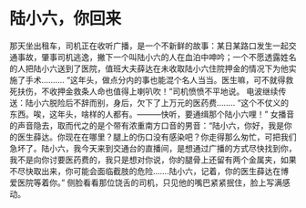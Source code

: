 # 陆小六，你回来
那天坐出租车，司机正在收听广播，是一个不新鲜的故事：某日某路口发生一起交通事故，肇事司机逃逸，撇下一个叫陆小六的人在血泊中呻吟；一个不愿透露姓名的人把陆小六送到了医院，值班大夫薛达在未收取陆小六住院押金的情况下为他实施了手术………. 
  “这年头，做点分内的事也能混个名人当当。医生嘛，可不就得救死扶伤，不收押金救条人命也值得上喇叭吹！”司机愤愤不平地说。 
  电波继续传送：陆小六脱险后不辞而别，身后，欠下了上万元的医药费…….. 
  “这个不仗义的东西。唉，这年头，啥样的人都有。———快听，要通缉那个陆小六哩！” 
  女播音的声音隐去，取而代之的是个带有浓重南方口音的男音：“陆小六，你好，我是你的医生薛达。你现在在哪里？腿上的伤口没有感染吧？你走得那么匆忙，可把我们急坏了。陆小六，我今天来到交通台的直播间，是想通过广播的方式尽快找到你，我不是向你讨要医药费的，我只是想对你说，你的腿骨上还留有两个金属夹，如果不尽快取出来，你可能会面临截肢的危险…….陆小六，记着，你的医生薛达在博爱医院等着你。” 
  侧脸看看那位饶舌的司机，只见他的嘴巴紧紧抿住，脸上写满感动。
 
